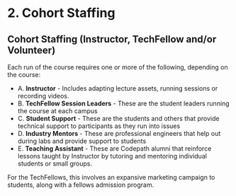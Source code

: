 # 2. Cohort Staffing

## Cohort Staffing \(Instructor, TechFellow and/or Volunteer\) <a id="2-Cohort-Staffing-Instructor-TechFellow-andor-Volunteer"></a>

Each run of the course requires one or more of the following, depending on the course:

* A. **Instructor** - Includes adapting lecture assets, running sessions or recording videos.
* B. **TechFellow Session Leaders** - These are the student leaders running the course at each campus
* C. **Student Support** - These are the students and others that provide technical support to participants as they run into issues
* D. **Industry Mentors** - These are professional engineers that help out during labs and provide support to students
* E. **Teaching Assistant** - These are Codepath alumni that reinforce lessons taught by Instructor by tutoring and mentoring individual students or small groups.

For the TechFellows, this involves an expansive marketing campaign to students, along with a fellows admission program.

